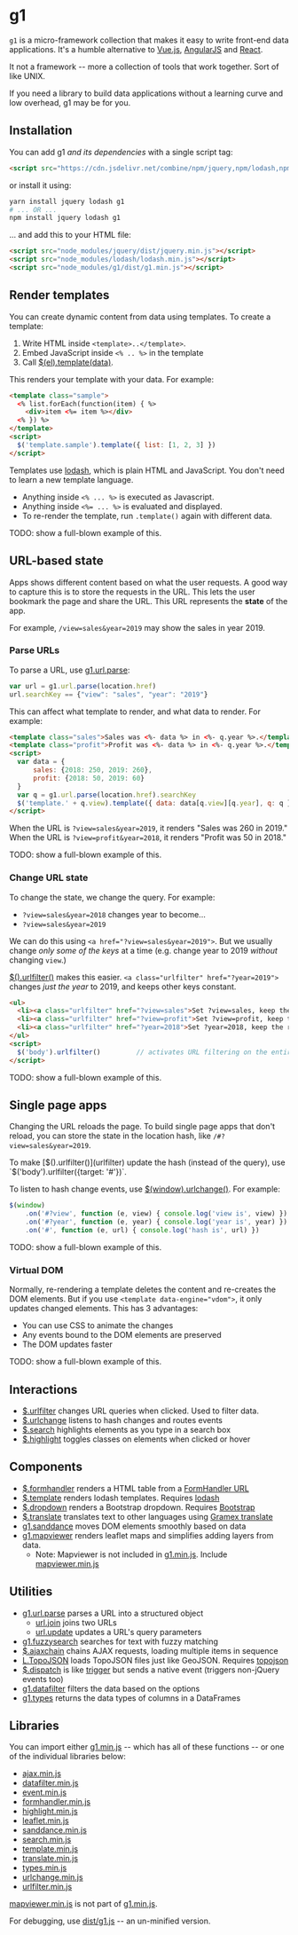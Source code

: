 # g1

`g1` is a micro-framework collection that makes it easy to write front-end data
applications. It's a humble alternative to [Vue.js](https://vuejs.org/),
[AngularJS](https://angularjs.org/) and [React](https://reactjs.org/).

It not a framework -- more a collection of tools that work together. Sort of
like UNIX.

If you need a library to build data applications without a learning curve and
low overhead, g1 may be for you.

## Installation

You can add g1 *and its dependencies* with a single script tag:

```html
<script src="https://cdn.jsdelivr.net/combine/npm/jquery,npm/lodash,npm/g1"></script>
```

or install it using:

```bash
yarn install jquery lodash g1
# ... OR ...
npm install jquery lodash g1
```

... and add this to your HTML file:

```html
<script src="node_modules/jquery/dist/jquery.min.js"></script>
<script src="node_modules/lodash/lodash.min.js"></script>
<script src="node_modules/g1/dist/g1.min.js"></script>
```

## Render templates

You can create dynamic content from data using templates. To create a template:

1. Write HTML inside `<template>..</template>`.
2. Embed JavaScript inside `<% .. %>` in the template
3. Call [$(el).template(data)](template).

This renders your template with your data. For example:

<!-- render:html -->
```html
<template class="sample">
  <% list.forEach(function(item) { %>
    <div>item <%= item %></div>
  <% }) %>
</template>
<script>
  $('template.sample').template({ list: [1, 2, 3] })
</script>
```

Templates use [lodash](https://lodash.com/docs/#template), which is
plain HTML and JavaScript. You don't need to learn a new template language.

- Anything inside `<% ... %>` is executed as Javascript.
- Anything inside `<%= ... %>` is evaluated and displayed.
- To re-render the template, run `.template()` again with different data.

TODO: show a full-blown example of this.


## URL-based state

Apps shows different content based on what the user requests. A good way to
capture this is to store the requests in the URL. This lets the user bookmark
the page and share the URL. This URL represents the **state** of the app.

For example, `/view=sales&year=2019` may show the sales in year 2019.

### Parse URLs

To parse a URL, use [g1.url.parse](url):

```js
var url = g1.url.parse(location.href)
url.searchKey == {"view": "sales", "year": "2019"}
```

This can affect what template to render, and what data to render. For example:

```html
<template class="sales">Sales was <%- data %> in <%- q.year %>.</template>
<template class="profit">Profit was <%- data %> in <%- q.year %>.</template>
<script>
  var data = {
      sales: {2018: 250, 2019: 260},
      profit: {2018: 50, 2019: 60}
  }
  var q = g1.url.parse(location.href).searchKey
  $('template.' + q.view).template({ data: data[q.view][q.year], q: q })
</script>
```

When the URL is `?view=sales&year=2019`, it renders "Sales was 260 in 2019."
When the URL is `?view=profit&year=2018`, it renders "Profit was 50 in 2018."

TODO: show a full-blown example of this.


### Change URL state

To change the state, we change the query. For example:

- `?view=sales&year=2018` changes year to become...
- `?view=sales&year=2019`

We can do this using `<a href="?view=sales&year=2019">`. But we usually change
*only some of the keys* at a time (e.g. change year to 2019 *without* changing
`view`.)

[$().urlfilter()](urlfilter) makes this easier.
`<a class="urlfilter" href="?year=2019">` changes *just the year* to 2019, and
keeps other keys constant.

<!-- render:html -->
```html
<ul>
  <li><a class="urlfilter" href="?view=sales">Set ?view=sales, keep the rest</a></li>
  <li><a class="urlfilter" href="?view=profit">Set ?view=profit, keep the rest</a></li>
  <li><a class="urlfilter" href="?year=2018">Set ?year=2018, keep the rest</a></li>
</ul>
<script>
  $('body').urlfilter()         // activates URL filtering on the entire page
</script>
```

TODO: show a full-blown example of this.


## Single page apps

Changing the URL reloads the page. To build single page apps that don't reload,
you can store the state in the location hash, like `/#?view=sales&year=2019`.

To make [$().urlfilter()](urlfilter) update the hash (instead of the query),
use `$('body').urlfilter({target: '#'})`.

To listen to hash change events, use [$(window).urlchange()](urlchange).
For example:

```js
$(window)
    .on('#?view', function (e, view) { console.log('view is', view) })
    .on('#?year', function (e, year) { console.log('year is', year) })
    .on('#', function (e, url) { console.log('hash is', url) })
```

TODO: show a full-blown example of this.


### Virtual DOM

Normally, re-rendering a template deletes the content and re-creates the DOM
elements. But if you use `<template data-engine="vdom">`, it only updates
changed elements. This has 3 advantages:

- You can use CSS to animate the changes
- Any events bound to the DOM elements are preserved
- The DOM updates faster

TODO: show a full-blown example of this.


## Interactions

- [$.urlfilter](urlfilter) changes URL queries when clicked. Used to filter data.
- [$.urlchange](urlchange) listens to hash changes and routes events
- [$.search](search) highlights elements as you type in a search box
- [$.highlight](highlight) toggles classes on elements when clicked or hover

## Components

- [$.formhandler](formhandler) renders a HTML table from a [FormHandler URL](https://learn.gramener.com/guide/formhandler/)
- [$.template](template) renders lodash templates. Requires [lodash](https://lodash.com/)
- [$.dropdown](dropdown) renders a Bootstrap dropdown. Requires [Bootstrap](https://getbootstrap.com/docs/4.2/)
- [$.translate](translate) translates text to other languages using [Gramex translate](https://learn.gramener.com/guide/translate/)
- [g1.sanddance](sanddance) moves DOM elements smoothly based on data
- [g1.mapviewer](mapviewer) renders leaflet maps and simplifies adding layers from data.
    - Note: Mapviewer is not included in [g1.min.js](dist/g1.min.js). Include [mapviewer.min.js](dist/mapviewer.min.js)

## Utilities

- [g1.url.parse](url) parses a URL into a structured object
  - [url.join](url#urljoin) joins two URLs
  - [url.update](url#urlupdate) updates a URL's query parameters
- [g1.fuzzysearch](fuzzysearch) searches for text with fuzzy matching
- [$.ajaxchain](ajaxchain) chains AJAX requests, loading multiple items in sequence
- [L.TopoJSON](topojson) loads TopoJSON files just like GeoJSON. Requires [topojson](https://github.com/topojson/topojson)
- [$.dispatch](dispatch) is like [trigger](https://api.jquery.com/trigger/) but sends a native event (triggers non-jQuery events too)
- [g1.datafilter](datafilter) filters the data based on the options
- [g1.types](types) returns the data types of columns in a DataFrames

## Libraries

You can import either [g1.min.js](dist/g1.min.js) -- which has all of these functions --
or one of the individual libraries below:

- [ajax.min.js](dist/ajax.min.js)
- [datafilter.min.js](dist/datafilter.min.js)
- [event.min.js](dist/event.min.js)
- [formhandler.min.js](dist/formhandler.min.js)
- [highlight.min.js](dist/highlight.min.js)
- [leaflet.min.js](dist/leaflet.min.js)
- [sanddance.min.js](dist/sanddance.min.js)
- [search.min.js](dist/search.min.js)
- [template.min.js](dist/template.min.js)
- [translate.min.js](dist/translate.min.js)
- [types.min.js](dist/types.min.js)
- [urlchange.min.js](dist/urlchange.min.js)
- [urlfilter.min.js](dist/urlfilter.min.js)

[mapviewer.min.js](dist/mapviewer.min.js) is not part of [g1.min.js](dist/g1.min.js).

For debugging, use [dist/g1.js](dist/g1.js) -- an un-minified version.
